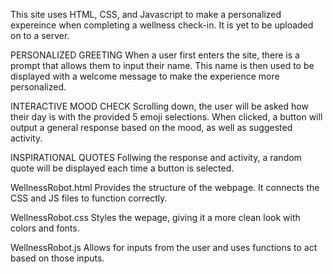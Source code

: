 This site uses HTML, CSS, and Javascript to make a personalized expereince when completing a wellness check-in. It is yet to be uploaded on to a server.

PERSONALIZED GREETING
When a user first enters the site, there is a prompt that allows them to input their name. 
This name is then used to be displayed with a welcome message to
make the experience more personalized.

INTERACTIVE MOOD CHECK
Scrolling down, the user will be asked how their day is with the provided 5 emoji selections.
When clicked, a button will output a general response based on the mood, as well as suggested activity.

INSPIRATIONAL QUOTES
Follwing the response and activity, a random quote will be displayed each time a button is selected.





WellnessRobot.html
Provides the structure of the webpage. It connects the CSS and JS files to function correctly.

WellnessRobot.css
Styles the wepage, giving it a more clean look with colors and fonts.

WellnessRobot.js
Allows for inputs from the user and uses functions to act based on those inputs.

